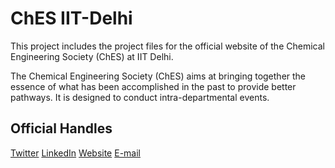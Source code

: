 
# ChES IIT-Delhi

This project includes the project files for the official website of the Chemical Engineering Society (ChES) at IIT Delhi.  

The Chemical Engineering Society (ChES) aims at bringing together the essence of what has been accomplished in the past to provide better pathways. It is designed to conduct intra-departmental events.

## Official Handles

[Twitter]()
[LinkedIn]()
[Website]()
[E-mail]()